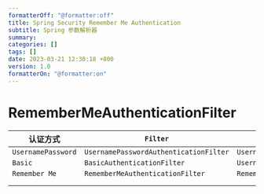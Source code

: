 ```yaml
---
formatterOff: "@formatter:off"
title: Spring Security Remember Me Authentication
subtitle: Spring 参数解析器
summary: 
categories: []
tags: []
date: 2023-03-21 12:30:18 +800
version: 1.0
formatterOn: "@formatter:on"
---
```


# RememberMeAuthenticationFilter

| 认证方式               | `Filter`                               | `Authentication`                      |                                | `AuthenticationProvider`           | `SecurityConfigurer`  |
|--------------------|----------------------------------------|---------------------------------------|--------------------------------|------------------------------------|-----------------------|
| `UsernamePassword` | `UsernamePasswordAuthenticationFilter` | `UsernamePasswordAuthenticationToken` |                                | `DaoAuthenticationProvider`        | `FormLoginConfigurer` |
| `Basic`            | `BasicAuthenticationFilter`            | `UsernamePasswordAuthenticationToken` | `BasicAuthenticationConverter` | `DaoAuthenticationProvider`        | `HttpBasicConfigurer` |
| `Remember Me`      | `RememberMeAuthenticationFilter`       | `RememberMeAuthenticationToken`       | `RememberMeServices`           | `RememberMeAuthenticationProvider` |                       |
|                    |                                        |                                       |                                |                                    |                       |
|                    |                                        |                                       |                                |                                    |                       |
